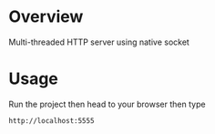 # Overview
Multi-threaded HTTP server using native socket

# Usage
Run the project then head to your browser then type
````
http://localhost:5555
````

